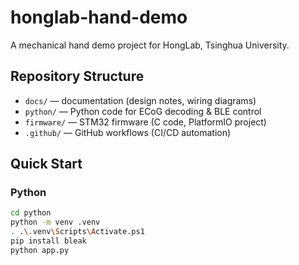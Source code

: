 # honglab-hand-demo

A mechanical hand demo project for HongLab, Tsinghua University.

## Repository Structure
- `docs/` — documentation (design notes, wiring diagrams)
- `python/` — Python code for ECoG decoding & BLE control
- `firmware/` — STM32 firmware (C code, PlatformIO project)
- `.github/` — GitHub workflows (CI/CD automation)

## Quick Start
### Python
```bash
cd python
python -m venv .venv
. .\.venv\Scripts\Activate.ps1
pip install bleak
python app.py